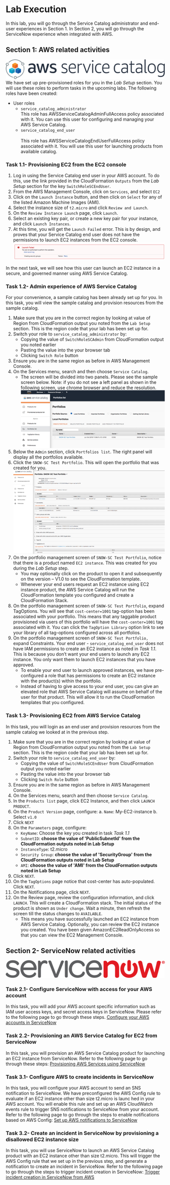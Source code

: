 # Lab Execution
In this lab, you will go through the Service Catalog administrator and end-user experiences in Section 1. In Section 2, you will go through the ServiceNow experience when integrated with AWS. 


## Section 1: AWS related activities
 ![sc-icon](/labs/end-to-end-it-lifecycle-management/resources/sc-icon.png)
We have set up pre-provisioned roles for you in the *Lab Setup* section. You will use these roles to perform tasks in the upcoming labs. The following roles have been created:
* User roles
    - `service_catalog_administrator`
    <br> This role has AWSServiceCatalogAdminFullAccess policy associated with it. You can use this user for configuring and managing your AWS Service Catalog.
    - `service_catalog_end_user`	
    <br> This role has AWSServiceCatalogEndUserFullAccess policy associated with it. You will use this user for launching products from available catalog.
### Task 1.1- Provisioning EC2 from the EC2 console 

1. Log in using the Service Catalog end user in your AWS account. To do this, use the link provided in the CloudFormation `Outputs` from the *Lab Setup* section for the key `SwitchRoleSCEndUser`.
2. From the AWS Management Console, click on `Services`, and select `EC2`
3. Click on the `Launch Instance` button, and then click on `Select` for any of the listed Amazon Machine Images (AMI).
4. Select the instance size of `t2.micro` and click `Review and Launch`.
5. On the `Review Instance Launch` page, click `Launch`.
6. Select an existing key pair, or create a new key pair for your instance, and click `Launch Instances`.
7. At this time, you will get the `Launch Failed` error. This is by design, and proves that your Service Catalog end user does not have the permissions to launch EC2 instances from the EC2 console.
![ec2-launch-fail](/labs/end-to-end-it-lifecycle-management/resources/ec2-fail.png)

In the next task, we will see how this user can launch an EC2 instance in a secure, and governed manner using AWS Service Catalog.

### Task 1.2- Admin experience of AWS Service Catalog
For your convenience, a sample catalog has been already set up for you. In this task, you will view the sample catalog and provision resources from the sample catalog.
1. Make sure that you are in the correct region by looking at value of Region from CloudFormation output you noted from the `Lab Setup` section. This is the region code that your lab has been set up for.
2. Switch your role to `service_catalog_administrator` by:
    - Copying the value of `SwitchRoleSCAdmin` from CloudFormation output you noted earlier
    - Pasting the value into the your browser tab
    - Clicking `Switch Role` button
3. Ensure you are in the same region as before in AWS Management Console.
4. On the Services menu, search and then choose `Service Catalog`.
    - The screen will be divided into two panels. Please see the sample screen below. Note: if you do not see a left panel as shown in the following screen, use chrome browser and reduce the resolution.
![sc-admin-view](/labs/end-to-end-it-lifecycle-management/resources/sc-admin-view.png)
5. Below the `Admin` section, click `Portfolios list`. The right panel will display all the portfolios available.
6. Click the `SNOW-SC Test Portfolio`. This will open the portfolio that was created for you.
![sc-portfolio-view](/labs/end-to-end-it-lifecycle-management/resources/sc-portfolio-view.png)
7. On the portfolio management screen of `SNOW-SC Test Portfolio`, notice that there is a product named `EC2 instance`. This was created for you during the _Lab Setup_ step. 
    - You may optionally click on the product to open it and subsequently on the version – V1.0 to see the CloudFormation template.
    - Whenever your end users request an EC2 instance using EC2 instance product, the AWS Service Catalog will run the CloudFormation template you configured and create a CloudFormation Stack.
8. On the portfolio management screen of `SNOW-SC Test Portfolio`, expand TagOptions. You will see that `cost-center=1001` tag-option has been associated with your portfolio. This means that any taggable product provisioned via users of this portfolio will have the `cost-center=1001` tag associated with it. You can click the `TagOption Library` option link to see your library of all tag-options configured across all portfolios.
9. On the portfolio management screen of `SNOW-SC Test Portfolio,` expand Constraints. Your end user - `service_catalog_end_user` does not have IAM permissions to create an EC2 instance as noted in _Task 1.1_. This is because you don’t want your end users to launch any EC2 instance. You only want them to launch EC2 instances that you have approved. 
    - To enable your end user to launch approved instances, we have pre-configured a role that has permissions to create an EC2 instance with the product(s) within the portfolio. 
    - Instead of having to give access to your end user, you can give an elevated role that AWS Service Catalog will assume on behalf of the user for that product. This will allow it to run the CloudFormation templates that you configured.

### Task 1.3- Provisioning EC2 from AWS Service Catalog
In this task, you will login as an end user and provision resources from the sample catalog we looked at in the previous step.
1. Make sure that you are in the correct region by looking at value of Region from CloudFormation output you noted from the `Lab Setup` section. This is the region code that your lab has been set up for.
2. Switch your role to `service_catalog_end_user` by:
    - Copying the value of `SwitchRoleSCEndUser` from CloudFormation output you noted earlier
    - Pasting the value into the your browser tab
    - Clicking `Switch Role` button
3. Ensure you are in the same region as before in AWS Management Console.
4. On the Services menu, search and then choose `Service Catalog`.
5. In the `Products list` page, click EC2 Instance, and then click `LAUNCH PRODUCT`.
6. On the `Product Version` page, configure:
    a. `Name`: My-EC2-instance
    b. Select `v1.0`
7. Click `NEXT`
8. On the `Parameters` page, configure:
    - `KeyName`: Choose the key you created in task _Task 1.1_
    - `SubnetID`: **choose the value of 'PublicSubnetId' from the CloudFormation outputs noted in Lab Setup**
    - `InstanceType`: t2.micro
    - `Security Group`: **choose the value of 'SecurityGroup' from the CloudFormation outputs noted in Lab Setup**
    - `AMI`: **choose the value of 'AMI' from the CloudFormation outputs noted in Lab Setup**
9. Click `NEXT`.
10. On the `TagOptions` page notice that cost-center has auto-populated. Click `NEXT`.
11. On the Notifications page, click `NEXT`.
12. On the Review page, review the configuration information, and click `LAUNCH`. This will create a CloudFormation stack. The initial status of the product is shown as `Under change`. Wait a minute, then refresh the screen till the status changes to `AVAILABLE`.
    -  This means you have successfully launched an EC2 instance from AWS Service Catalog. Optionally, you can review the EC2 instance you created. You have been given AmazonEC2ReadOnlyAccess so that you can view the EC2 Management Console.

## Section 2- ServiceNow related activities
 ![snow-icon](/labs/end-to-end-it-lifecycle-management/resources/snow-icon2.png)
### Task 2.1- Configure ServiceNow with access for your AWS account
In this task, you will add your AWS account specific information such as IAM user access keys, and secret access keys in ServiceNow. Please refer to the following page to go through these steps. 
[Configure your AWS accounts in ServiceNow](/labs/end-to-end-it-lifecycle-management/resources/README-SNOW-ACCOUNT-CONFIG.md) 

### Task 2.2- Provisioning an AWS Service Catalog for EC2 from ServiceNow
In this task, you will provision an AWS Service Catalog product for launching an EC2 instance from ServiceNow. 
Refer to the following page to go through these steps: 
[Provisioning AWS Services using ServiceNow](/labs/end-to-end-it-lifecycle-management/resources/README-SNOW-PROVISIONING.md)

### Task 3.1- Configure AWS to create incidents in ServiceNow
In this task, you will configure your AWS account to send an SNS notification to ServiceNow. 
We have preconfigured the AWS Config rule to evaluate if an EC2 instance other than size t2.micro is launc hed in your AWS account. You will enable this rule and set up an AWS CloudWatch events rule to trigger SNS notifications to ServiceNow from your account. 
Refer to the following page to go through the steps to enable notifications based on AWS Config: 
[Set up AWS notifications to ServiceNow](/labs/end-to-end-it-lifecycle-management/resources/README-AWS-NOTIFICATIONS-TO-SNOW.md)

### Task 3.2- Create an incident in ServiceNow by provisioning a disallowed EC2 instance size
In this task, you will use ServiceNow to launch an AWS Service Catalog product with an EC2 instance other than size t2.micro. This will trigger the AWS Config rule that we set up in the previous step, and generate a notification to create an incident in ServiceNow. Refer to the following page to go through the steps to trigger incident creation in ServiceNow: 
[Trigger incident creation in ServiceNow from AWS](README-SNOW-INCIDENT-CREATION.md)
